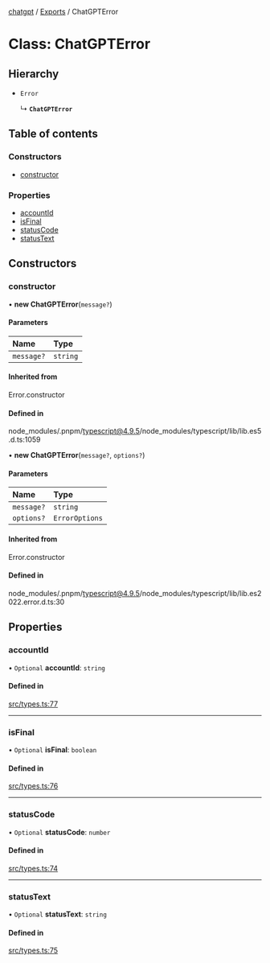 [chatgpt](../readme.md) / [Exports](../modules.md) / ChatGPTError

# Class: ChatGPTError

## Hierarchy

- `Error`

  ↳ **`ChatGPTError`**

## Table of contents

### Constructors

- [constructor](ChatGPTError.md#constructor)

### Properties

- [accountId](ChatGPTError.md#accountid)
- [isFinal](ChatGPTError.md#isfinal)
- [statusCode](ChatGPTError.md#statuscode)
- [statusText](ChatGPTError.md#statustext)

## Constructors

### constructor

• **new ChatGPTError**(`message?`)

#### Parameters

| Name | Type |
| :------ | :------ |
| `message?` | `string` |

#### Inherited from

Error.constructor

#### Defined in

node_modules/.pnpm/typescript@4.9.5/node_modules/typescript/lib/lib.es5.d.ts:1059

• **new ChatGPTError**(`message?`, `options?`)

#### Parameters

| Name | Type |
| :------ | :------ |
| `message?` | `string` |
| `options?` | `ErrorOptions` |

#### Inherited from

Error.constructor

#### Defined in

node_modules/.pnpm/typescript@4.9.5/node_modules/typescript/lib/lib.es2022.error.d.ts:30

## Properties

### accountId

• `Optional` **accountId**: `string`

#### Defined in

[src/types.ts:77](https://github.com/transitive-bullshit/chatgpt-api/blob/48cb944/src/types.ts#L77)

___

### isFinal

• `Optional` **isFinal**: `boolean`

#### Defined in

[src/types.ts:76](https://github.com/transitive-bullshit/chatgpt-api/blob/48cb944/src/types.ts#L76)

___

### statusCode

• `Optional` **statusCode**: `number`

#### Defined in

[src/types.ts:74](https://github.com/transitive-bullshit/chatgpt-api/blob/48cb944/src/types.ts#L74)

___

### statusText

• `Optional` **statusText**: `string`

#### Defined in

[src/types.ts:75](https://github.com/transitive-bullshit/chatgpt-api/blob/48cb944/src/types.ts#L75)
